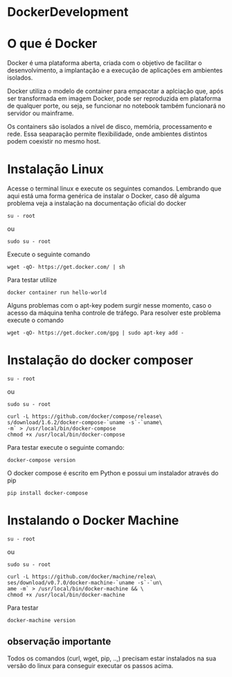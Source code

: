 # DockerDevelopment

# O que é Docker 

Docker é uma plataforma aberta, criada com o objetivo de facilitar o desenvolvimento, a implantação e a execução de aplicações em ambientes isolados.

Docker utiliza o modelo de container para empacotar a aplciação que, após ser transformada em imagem Docker, pode ser reproduzida em plataforma de qualquer porte, ou seja, se funcionar no notebook também funcionará no servidor ou mainframe.


Os containers são isolados a nível de disco, memória, processamento e rede. Essa seaparação permite flexibilidade, onde ambientes distintos podem coexistir no mesmo host.

# Instalação Linux

Acesse o terminal linux e execute os seguintes comandos. Lembrando que aqui está uma forma genérica de instalar o Docker, caso dê alguma problema veja a instalação na documentação oficial do docker

```
su - root
```

ou

```
sudo su - root
```

Execute o seguinte comando

```
wget -qO- https://get.docker.com/ | sh
```

Para testar utilize

```
docker container run hello-world
```

Alguns problemas com o apt-key podem surgir nesse momento, caso o acesso da máquina tenha controle de tráfego. Para resolver este problema execute o comando

```
wget -qO- https://get.docker.com/gpg | sudo apt-key add -
```

# Instalação do docker composer

```
su - root
```

ou

```
sudo su - root
```

```
curl -L https://github.com/docker/compose/release\
s/download/1.6.2/docker-compose-`uname -s`-`uname\
-m` > /usr/local/bin/docker-compose
chmod +x /usr/local/bin/docker-compose
```

Para testar execute o seguinte comando:

```
docker-compose version
```

O docker compose é escrito em Python e possui um instalador através do pip

```
pip install docker-compose
```

# Instalando o Docker Machine


```
su - root
```

ou

```
sudo su - root
```

```
curl -L https://github.com/docker/machine/relea\
ses/download/v0.7.0/docker-machine-`uname -s`-`un\
ame -m` > /usr/local/bin/docker-machine && \
chmod +x /usr/local/bin/docker-machine
```

Para testar

```
docker-machine version
```

## observação importante

Todos os comandos (curl, wget, pip, ..,) precisam estar instalados na sua versão do linux para conseguir executar os passos acima.

